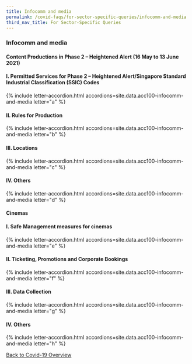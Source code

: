 ```yaml
---
title: Infocomm and media
permalink: /covid-faqs/for-sector-specific-queries/infocomm-and-media
third_nav_title: For Sector-Specific Queries
---
```


### Infocomm and media

#### Content Productions in Phase 2 – Heightened Alert (16 May to 13 June 2021)

#### I. Permitted Services for Phase 2 – Heightened Alert/Singapore Standard Industrial Classification (SSIC) Codes

{% include letter-accordion.html accordions=site.data.acc100-infocomm-and-media letter="a" %}

#### II. Rules for Production

{% include letter-accordion.html accordions=site.data.acc100-infocomm-and-media letter="b" %}

#### III. Locations

{% include letter-accordion.html accordions=site.data.acc100-infocomm-and-media letter="c" %}

#### IV. Others

{% include letter-accordion.html accordions=site.data.acc100-infocomm-and-media letter="d" %}

#### Cinemas

#### I. Safe Management measures for cinemas

{% include letter-accordion.html accordions=site.data.acc100-infocomm-and-media letter="e" %}

#### II. Ticketing, Promotions and Corporate Bookings

{% include letter-accordion.html accordions=site.data.acc100-infocomm-and-media letter="f" %}

#### III. Data Collection

{% include letter-accordion.html accordions=site.data.acc100-infocomm-and-media letter="g" %}

#### IV. Others

{% include letter-accordion.html accordions=site.data.acc100-infocomm-and-media letter="h" %}


[Back to Covid-19 Overview](/covid/)

<script src="/jquery/fuse-code.js"></script>
<script src="/jquery/scroll-to-accordion.js"></script>
